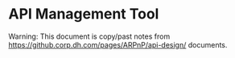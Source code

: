 # API Management Tool
Warning: This document is copy/past notes from https://github.corp.dh.com/pages/ARPnP/api-design/ documents.
